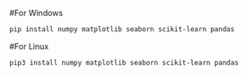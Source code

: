 #For Windows

```bash
pip install numpy matplotlib seaborn scikit-learn pandas
```

#For Linux

```bash
pip3 install numpy matplotlib seaborn scikit-learn pandas
```

 
